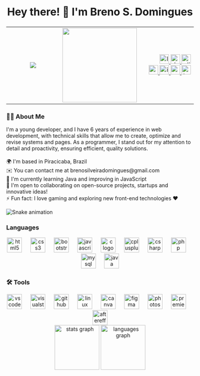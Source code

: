 <br clear="both">

<h1 align="center">Hey there! 👋 I'm Breno S. Domingues</h1>

###

<div align="center">
  <table>
    <tr>
      <td align="center" width="33%">
        <img src="https://profile-counter.glitch.me/brenindexdev/count.svg?" />
      </td>
      <td align="center" width="33%">
        <img height="200" src="https://i.imgflip.com/65efzo.gif" />
      </td>
      <td align="right" width="33%">
        <div>
          <a href="www.linkedin.com/in/brenindexdev" target="_blank">
            <img src="https://img.shields.io/static/v1?message=LinkedIn&logo=linkedin&label=&color=0A66C2&logoColor=white&labelColor=&style=for-the-badge" height="25" alt="linkedin logo" />
          </a>
          <a href="https://dev.to/brenindexdev" target="_blank">
            <img src="https://img.shields.io/static/v1?message=dev.to&logo=dev.to&label=&color=0A0A0A&logoColor=white&labelColor=&style=for-the-badge" height="25" alt="devto logo" />
          </a>
          <a href="https://discord.com/users/yourusername" target="_blank">
            <img src="https://img.shields.io/static/v1?message=Discord&logo=discord&label=&color=7289DA&logoColor=white&labelColor=&style=for-the-badge" height="25" alt="discord logo" />
          </a>
        </div>
        <div>
          <a href="wa.me/5519998258512" target="_blank">
            <img src="https://img.shields.io/static/v1?message=Whatsapp&logo=whatsapp&label=&color=25D366&logoColor=white&labelColor=&style=for-the-badge" height="25" alt="whatsapp logo" />
          </a>
          <a href="https://www.instagram.com/brenin.index" target="_blank">
            <img src="https://img.shields.io/static/v1?message=Instagram&logo=instagram&label=&color=E4405F&logoColor=white&labelColor=&style=for-the-badge" height="25" alt="instagram logo" />
          </a>
          <a href="https://www.youtube.com/@itznaxxx" target="_blank">
            <img src="https://img.shields.io/static/v1?message=Youtube&logo=youtube&label=&color=FF0000&logoColor=white&labelColor=&style=for-the-badge" height="25" alt="youtube logo" />
          </a>
          <a href="www.twitch.tv/itznaxxx" target="_blank">
            <img src="https://img.shields.io/static/v1?message=Twitch&logo=twitch&label=&color=9146FF&logoColor=white&labelColor=&style=for-the-badge" height="25" alt="twitch logo" />
          </a>
        </div>
      </td>
    </tr>
  </table>
</div>

<h3 align="left">👩‍💻  About Me</h3>

<p align="left">I'm a young developer, and I have 6 years of experience in web development, with technical skills that allow me to create, optimize and revise systems and pages. As a programmer, I stand out for my attention to detail and proactivity, ensuring efficient, quality solutions.<br><br>🌍  I'm based in Piracicaba, Brazil<br>✉️  You can contact me at brenosilveiradomingues@gmail.com<br>🧠  I'm currently learning Java and improving in JavaScript<br>🤝  I'm open to collaborating on open-source projects, startups and innovative ideas!<br>⚡  Fun fact: I love gaming and exploring new front-end technologies ❤️</p>

<img src="https://raw.githubusercontent.com/brenindexdev/brenindexdev/output/snake.svg" alt="Snake animation" />

<h3 align="left"></> Languages</h3>

<div align="center">
  <img src="https://cdn.jsdelivr.net/gh/devicons/devicon/icons/html5/html5-plain.svg" height="40" alt="html5 logo" />
  <img width="15" />
  <img src="https://cdn.jsdelivr.net/gh/devicons/devicon/icons/css3/css3-plain.svg" height="40" alt="css3 logo" />
  <img width="15" />
  <img src="https://cdn.jsdelivr.net/gh/devicons/devicon/icons/bootstrap/bootstrap-original.svg" height="40" alt="bootstrap logo" />
  <img width="15" />
  <img src="https://cdn.jsdelivr.net/gh/devicons/devicon/icons/javascript/javascript-plain.svg" height="40" alt="javascript logo" />
  <img width="15" />
  <img src="https://cdn.jsdelivr.net/gh/devicons/devicon/icons/c/c-plain.svg" height="40" alt="c logo" />
  <img width="15" />
  <img src="https://cdn.jsdelivr.net/gh/devicons/devicon/icons/cplusplus/cplusplus-plain.svg" height="40" alt="cplusplus logo" />
  <img width="15" />
  <img src="https://cdn.jsdelivr.net/gh/devicons/devicon/icons/csharp/csharp-plain.svg" height="40" alt="csharp logo" />
  <img width="15" />
  <img src="https://cdn.jsdelivr.net/gh/devicons/devicon/icons/php/php-original.svg" height="40" alt="php logo" />
  <img width="15" />
  <img src="https://cdn.jsdelivr.net/gh/devicons/devicon/icons/mysql/mysql-original.svg" height="40" alt="mysql logo" />
  <img width="15" />
  <img src="https://cdn.jsdelivr.net/gh/devicons/devicon/icons/java/java-original.svg" height="40" alt="java logo" />
</div>

<h3 align="left">🛠 Tools</h3>

<div align="center">
  <img src="https://cdn.jsdelivr.net/gh/devicons/devicon/icons/vscode/vscode-original.svg" height="40" alt="vscode logo" />
  <img width="15" />
  <img src="https://cdn.jsdelivr.net/gh/devicons/devicon/icons/visualstudio/visualstudio-plain.svg" height="40" alt="visualstudio logo" />
  <img width="15" />
  <img src="https://cdn.jsdelivr.net/gh/devicons/devicon/icons/github/github-original.svg" height="40" alt="github logo" />
  <img width="15" />
  <img src="https://cdn.jsdelivr.net/gh/devicons/devicon/icons/linux/linux-original.svg" height="40" alt="linux logo" />
  <img width="15" />
  <img src="https://cdn.jsdelivr.net/gh/devicons/devicon/icons/canva/canva-original.svg" height="40" alt="canva logo" />
  <img width="15" />
  <img src="https://cdn.jsdelivr.net/gh/devicons/devicon/icons/figma/figma-original.svg" height="40" alt="figma logo" />
  <img width="15" />
  <img src="https://cdn.jsdelivr.net/gh/devicons/devicon/icons/photoshop/photoshop-plain.svg" height="40" alt="photoshop logo" />
  <img width="15" />
  <img src="https://cdn.jsdelivr.net/gh/devicons/devicon/icons/premierepro/premierepro-plain.svg" height="40" alt="premierepro logo" />
  <img width="15" />
  <img src="https://cdn.jsdelivr.net/gh/devicons/devicon/icons/aftereffects/aftereffects-plain.svg" height="40" alt="aftereffects logo" />
</div>

<div align="center">
  <img src="https://github-readme-stats.vercel.app/api?username=brenindexdev&hide_title=false&hide_rank=true&show_icons=true&include_all_commits=true&count_private=true&disable_animations=false&theme=midnight-purple&locale=en&hide_border=true&order=1&custom_title=My%20Github%20interactions" height="120" alt="stats graph" />
  <img src="https://github-readme-stats.vercel.app/api/top-langs?username=brenindexdev&locale=en&hide_title=false&layout=compact&card_width=320&langs_count=6&theme=midnight-purple&hide_border=true&order=2&custom_title=My%20most%20used%20languages" height="120" alt="languages graph" />
</div>
